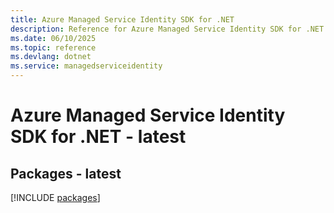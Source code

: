 ```yaml
---
title: Azure Managed Service Identity SDK for .NET
description: Reference for Azure Managed Service Identity SDK for .NET
ms.date: 06/10/2025
ms.topic: reference
ms.devlang: dotnet
ms.service: managedserviceidentity
---
```

# Azure Managed Service Identity SDK for .NET - latest
## Packages - latest
[!INCLUDE [packages](managed-service-identity-index.md)]